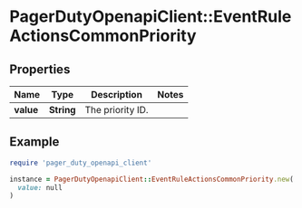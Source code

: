 # PagerDutyOpenapiClient::EventRuleActionsCommonPriority

## Properties

| Name | Type | Description | Notes |
| ---- | ---- | ----------- | ----- |
| **value** | **String** | The priority ID. |  |

## Example

```ruby
require 'pager_duty_openapi_client'

instance = PagerDutyOpenapiClient::EventRuleActionsCommonPriority.new(
  value: null
)
```

